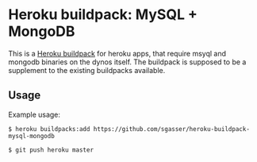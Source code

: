 Heroku buildpack: MySQL + MongoDB
========================

This is a [Heroku buildpack](http://devcenter.heroku.com/articles/buildpacks) for heroku apps, that require msyql and mongodb binaries on the dynos itself. The buildpack is supposed to be a supplement to the existing buildpacks available.

Usage
-----

Example usage:

    $ heroku buildpacks:add https://github.com/sgasser/heroku-buildpack-mysql-mongodb

    $ git push heroku master
